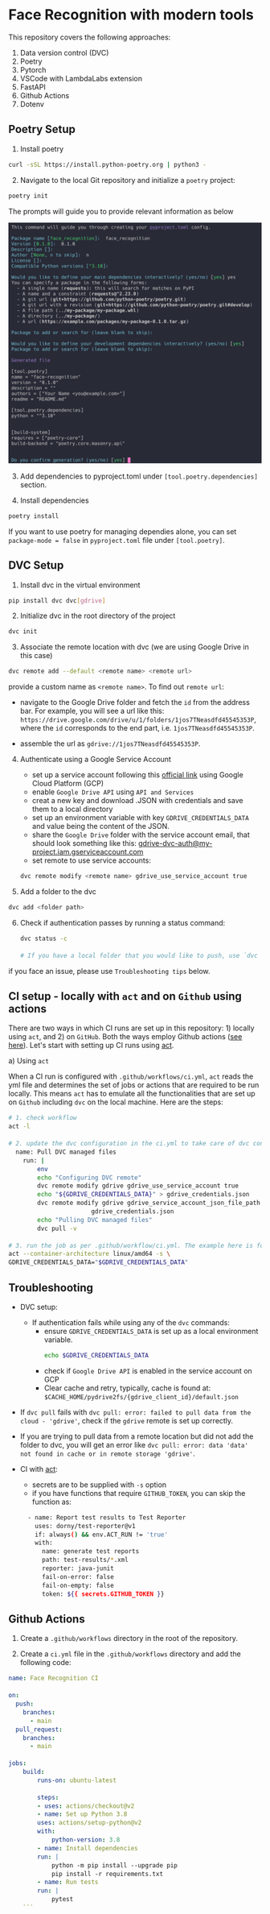# Face Recognition with modern tools

This repository covers the following approaches:

1. Data version control (DVC)
2. Poetry
3. Pytorch
4. VSCode with LambdaLabs extension
5. FastAPI
6. Github Actions
7. Dotenv

## Poetry Setup
1. Install poetry
```sh
curl -sSL https://install.python-poetry.org | python3 -
```
2. Navigate to the local Git repository and initialize a `poetry` project:
```sh
poetry init
```
The prompts will guide you to provide relevant information as below

![alt text](/utils/poetry_guide.png)

3. Add dependencies to pyproject.toml under `[tool.poetry.dependencies]` section. 

4. Install dependencies
```sh
poetry install
```
If you want to use poetry for managing dependies alone, you can set `package-mode = false` in `pyproject.toml` file under `[tool.poetry]`.

## DVC Setup
1. Install dvc in the virtual environment
```sh
pip install dvc dvc[gdrive]
```
2. Initialize dvc in the root directory of the project
```sh
dvc init
```
3. Associate the remote location with dvc (we are using Google Drive in this case)
```sh
dvc remote add --default <remote name> <remote url>
```
provide a custom name as `<remote name>`. To find out `remote url`: 
  - navigate to the Google Drive folder and fetch the `id` from the address bar. For example, you will see a url like this: `https://drive.google.com/drive/u/1/folders/1jos7TNeasdfd45545353P`, where the `id` corresponds to the end part, i.e. `1jos7TNeasdfd45545353P`. 

  - assemble the url as `gdrive://1jos7TNeasdfd45545353P`.
4. Authenticate using a Google Service Account
    - set up a service account following this [official link](https://dvc.org/doc/user-guide/data-management/remote-storage/google-drive#using-service-accounts) using Google Cloud Platform (GCP)
    - enable `Google Drive API` using `API and Services`
    - creat a new key and download .JSON with credentials and save them to a local directory
    - set up an environment variable with key `GDRIVE_CREDENTIALS_DATA` and value being the content of the JSON. 
    - share the `Google Drive` folder with the service account email, that should look something like this: gdrive-dvc-auth@my-project.iam.gserviceaccount.com
    - set remote to use service accounts:
    ```sh
    dvc remote modify <remote name> gdrive_use_service_account true
    ```

5. Add a folder to the dvc
```sh
dvc add <folder path>
```

6. Check if authentication passes by running a status command: 
    ```sh
    dvc status -c
    
    # If you have a local folder that you would like to push, use `dvc add <folder path>` and `dvc push`, else, perform `dvc pull` to fetch the data from remote - a process similar to `git`
    ```
  if you face an issue, please use `Troubleshooting tips` below.

## CI setup - locally with `act` and on `Github` using actions
There are two ways in which CI runs are set up in this repository: 1) locally using `act`, and 2) on `GitHub`. Both the ways employ Github actions ([see here](https://docs.github.com/en/actions/automating-builds-and-tests/building-and-testing-python)). Let's start with setting up CI runs using [act](https://github.com/nektos/act).

a) Using `act`

When a CI run is configured with `.github/workflows/ci.yml`, `act` reads the yml file and determines the set of jobs or actions that are required to be run locally. This means `act` has to emulate all the functionalities that are set up on `Github` including `dvc` on the local machine. Here are the steps:

```sh
# 1. check workflow
act -l

# 2. update the dvc configuration in the ci.yml to take care of dvc configs
  name: Pull DVC managed files
    run: |
        env
        echo "Configuring DVC remote"
        dvc remote modify gdrive gdrive_use_service_account true
        echo "${GDRIVE_CREDENTIALS_DATA}" > gdrive_credentials.json
        dvc remote modify gdrive gdrive_service_account_json_file_path \
                       gdrive_credentials.json
        echo "Pulling DVC managed files"
        dvc pull -v

# 3. run the job as per .github/workflow/ci.yml. The example here is for MacOS M2 chip
act --container-architecture linux/amd64 -s \
GDRIVE_CREDENTIALS_DATA="$GDRIVE_CREDENTIALS_DATA"
```  

## Troubleshooting
- DVC setup:
    - If authentication fails while using any of the `dvc` commands:
        - ensure `GDRIVE_CREDENTIALS_DATA` is set up as a local environment variable.  
          ```sh
          echo $GDRIVE_CREDENTIALS_DATA
          ```
        - check if `Google Drive API` is enabled in the service account on GCP 
        - Clear cache and retry, typically, cache is found at: `$CACHE_HOME/pydrive2fs/{gdrive_client_id}/default.json`

- If `dvc pull` fails with `dvc pull: error: failed to pull data from the cloud - 'gdrive'`, check if the `gdrive` remote is set up correctly.

- If you are trying to pull data from a remote location but did not add the folder to dvc, you will get an error like `dvc pull: error: data 'data' not found in cache or in remote storage 'gdrive'`.

- CI with [act](https://github.com/nektos/act):
    
    - secrets are to be supplied with `-s` option
    - if you have functions that require `GITHUB_TOKEN`, you can skip the function as:
    ```sh
      - name: Report test results to Test Reporter
        uses: dorny/test-reporter@v1
        if: always() && env.ACT_RUN != 'true'
        with:
          name: generate test reports
          path: test-results/*.xml
          reporter: java-junit
          fail-on-error: false
          fail-on-empty: false
          token: ${{ secrets.GITHUB_TOKEN }}


## Github Actions

1. Create a `.github/workflows` directory in the root of the repository.

2. Create a `ci.yml` file in the `.github/workflows` directory and add the following code:
```yml
name: Face Recognition CI

on:
  push:
    branches:
      - main
  pull_request:
    branches:
      - main

jobs:
    build:
        runs-on: ubuntu-latest
    
        steps:
        - uses: actions/checkout@v2
        - name: Set up Python 3.8
        uses: actions/setup-python@v2
        with:
            python-version: 3.8
        - name: Install dependencies
        run: |
            python -m pip install --upgrade pip
            pip install -r requirements.txt
        - name: Run tests
        run: |
            pytest
    ```

